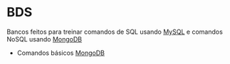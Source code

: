 # BDS

Bancos feitos para treinar comandos de SQL usando [MySQL](https://www.mysql.com/) e comandos NoSQL usando [MongoDB](https://www.mongodb.com/)

- Comandos básicos [MongoDB](https://gist.github.com/senhorbento/6acf556415fc6844ef11fb3582251280)
